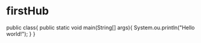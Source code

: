 # firstHub
public class{
   public static void main(String[] args){
      System.ou.println("Hello world!");
    }
}
